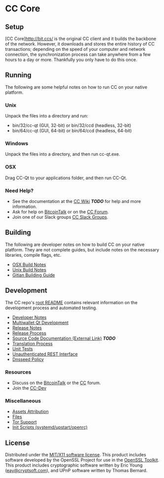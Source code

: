 CC Core
=====================

Setup
---------------------
[CC Core]http://bit.ccs/ is the original CC client and it builds the backbone of the network. However, it downloads and stores the entire history of CC transactions; depending on the speed of your computer and network connection, the synchronization process can take anywhere from a few hours to a day or more. Thankfully you only have to do this once.

Running
---------------------
The following are some helpful notes on how to run CC on your native platform.

### Unix

Unpack the files into a directory and run:

- bin/32/cc-qt (GUI, 32-bit) or bin/32/ccd (headless, 32-bit)
- bin/64/cc-qt (GUI, 64-bit) or bin/64/ccd (headless, 64-bit)

### Windows

Unpack the files into a directory, and then run cc-qt.exe.

### OSX

Drag CC-Qt to your applications folder, and then run CC-Qt.

### Need Help?

* See the documentation at the [CC Wiki](https://en.bitcoin.it/wiki/Main_Page) ***TODO***
for help and more information.
* Ask for help on [BitcoinTalk](https://bitcointalk.org/index.php?topic=1604893.0) or on the [CC Forum](https://google.forum.com/).
* Join one of our Slack groups [CC Slack Groups](https://google.slack.com/).

Building
---------------------
The following are developer notes on how to build CC on your native platform. They are not complete guides, but include notes on the necessary libraries, compile flags, etc.

- [OSX Build Notes](build-osx.md)
- [Unix Build Notes](build-unix.md)
- [Gitian Building Guide](gitian-building.md)

Development
---------------------
The CC repo's [root README](https://github.com/CCCRYPTO/CC/blob/master/README.md) contains relevant information on the development process and automated testing.

- [Developer Notes](developer-notes.md)
- [Multiwallet Qt Development](multiwallet-qt.md)
- [Release Notes](release-notes.md)
- [Release Process](release-process.md)
- [Source Code Documentation (External Link)](https://dev.visucore.com/bitcoin/doxygen/) ***TODO***
- [Translation Process](translation_process.md)
- [Unit Tests](unit-tests.md)
- [Unauthenticated REST Interface](REST-interface.md)
- [Dnsseed Policy](dnsseed-policy.md)

### Resources

* Discuss on the [BitcoinTalk](https://bitcointalk.org/index.php?topic=1604893.0) or the [CC](https://google.forum.com/) forum.
* Join the [CC-Dev](https://google.slack.com/) 

### Miscellaneous
- [Assets Attribution](assets-attribution.md)
- [Files](files.md)
- [Tor Support](tor.md)
- [Init Scripts (systemd/upstart/openrc)](init.md)

License
---------------------
Distributed under the [MIT/X11 software license](http://www.opensource.org/licenses/mit-license.php).
This product includes software developed by the OpenSSL Project for use in the [OpenSSL Toolkit](https://www.openssl.org/). This product includes
cryptographic software written by Eric Young ([eay@cryptsoft.com](mailto:eay@cryptsoft.com)), and UPnP software written by Thomas Bernard.
